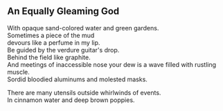 An Equally Gleaming God
-----------------------
With opaque sand-colored water and green gardens.  
Sometimes a piece of the mud  
devours like a perfume in my lip.  
Be guided by the verdure guitar's drop.  
Behind the field like graphite.  
And meetings of inaccessible nose your dew is a wave filled with rustling muscle.  
Sordid bloodied aluminums and molested masks.  
  
There are many utensils outside whirlwinds of events.  
In cinnamon water and deep brown poppies.  
